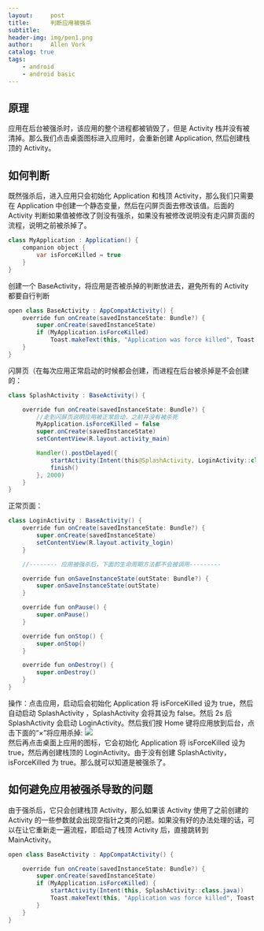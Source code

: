 ```yaml
---
layout:     post
title:      判断应用被强杀
subtitle:   
header-img: img/pen1.png
author:     Allen Vork
catalog: true
tags:
    - android
    - android basic    
---
```


## 原理
应用在后台被强杀时，该应用的整个进程都被销毁了，但是 Activity 栈并没有被清掉。那么我们点击桌面图标进入应用时，会重新创建 Application, 然后创建栈顶的 Activity。 

## 如何判断
既然强杀后，进入应用只会初始化 Application 和栈顶 Activity，那么我们只需要在 Application 中创建一个静态变量，然后在闪屏页面去修改该值。后面的 Activity 判断如果值被修改了则没有强杀，如果没有被修改说明没有走闪屏页面的流程，说明之前被杀掉了。

```java
class MyApplication : Application() {
    companion object {
        var isForceKilled = true
    }
}
```

创建一个 BaseActivity，将应用是否被杀掉的判断放进去，避免所有的 Activity 都要自行判断
```java
open class BaseActivity : AppCompatActivity() {
    override fun onCreate(savedInstanceState: Bundle?) {
        super.onCreate(savedInstanceState)
        if (MyApplication.isForceKilled)
            Toast.makeText(this, "Application was force killed", Toast.LENGTH_LONG).show()
    }
}
```
闪屏页（在每次应用正常启动的时候都会创建，而进程在后台被杀掉是不会创建的： 
```java
class SplashActivity : BaseActivity() {

    override fun onCreate(savedInstanceState: Bundle?) {
        //走到闪屏页说明应用被正常启动，之前并没有被杀死
        MyApplication.isForceKilled = false
        super.onCreate(savedInstanceState)
        setContentView(R.layout.activity_main)

        Handler().postDelayed({
            startActivity(Intent(this@SplashActivity, LoginActivity::class.java))
            finish()
        }, 2000)
    }
}

```

正常页面：
```java
class LoginActivity : BaseActivity() {
    override fun onCreate(savedInstanceState: Bundle?) {
        super.onCreate(savedInstanceState)
        setContentView(R.layout.activity_login)
    }

    //-------- 应用被强杀后，下面的生命周期方法都不会被调用---------

    override fun onSaveInstanceState(outState: Bundle?) {
        super.onSaveInstanceState(outState)
    }

    override fun onPause() {
        super.onPause()
    }

    override fun onStop() {
        super.onStop()
    }

    override fun onDestroy() {
        super.onDestroy()
    }
}
```
操作：点击应用，启动后会初始化 Application 将 isForceKilled 设为 true，然后自动启动 SplashActivity ，SplashActivity 会将其设为 false。然后 2s 后 SplashActivity 会启动 LoginActivity。然后我们按 Home 键将应用放到后台，点击下面的“×”将应用杀掉:
![]({{site.url}}/img/android/basic/appforcekilled/dismiss.png)    
然后再点击桌面上应用的图标，它会初始化 Application 将 isForceKilled 设为 true，然后再创建栈顶的 LoginActivity。由于没有创建 SplashActivity，isForceKilled 为 true。那么就可以知道是被强杀了。

## 如何避免应用被强杀导致的问题
由于强杀后，它只会创建栈顶 Activity，那么如果该 Activity 使用了之前创建的 Activity 的一些参数就会出现空指针之类的问题。如果没有好的办法处理的话，可以在让它重新走一遍流程，即启动了栈顶 Activity 后，直接跳转到 MainActivity。

```java
open class BaseActivity : AppCompatActivity() {

    override fun onCreate(savedInstanceState: Bundle?) {
        super.onCreate(savedInstanceState)
        if (MyApplication.isForceKilled) {
            startActivity(Intent(this, SplashActivity::class.java))
            Toast.makeText(this, "Application was force killed", Toast.LENGTH_LONG).show()
        }
    }
}
```